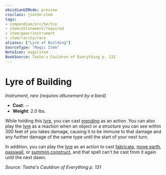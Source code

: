 ```yaml
---
obsidianUIMode: preview
cssclass: json5e-item
tags:
- compendium/src/5e/tce
- item/attunement/required
- item/gear/instrument
- item/rarity/rare
aliases: ["Lyre of Building"]
SourceType: "Magic Item"
NoteIcon: magicitem
BookSource: Tasha's Cauldron of Everything p. 131
---
```

# Lyre of Building
*Instrument, rare (requires attunement by a bard)*  

- **Cost**: ⏤
- **Weight**: 2.0 lbs.

While holding this [lyre](/3-Mechanics/CLI/items/lyre.md), you can cast [mending](/3-Mechanics/CLI/spells/mending.md) as an action. You can also play the [lyre](/3-Mechanics/CLI/items/lyre.md) as a reaction when an object or a structure you can see within 300 feet of you takes damage, causing it to be immune to that damage and any further damage of the same type until the start of your next turn.

In addition, you can play the [lyre](/3-Mechanics/CLI/items/lyre.md) as an action to cast [fabricate](/3-Mechanics/CLI/spells/fabricate.md), [move earth](/3-Mechanics/CLI/spells/move-earth.md), [passwall](/3-Mechanics/CLI/spells/passwall.md), or [summon construct](/3-Mechanics/CLI/spells/summon-construct-tce.md), and that spell can't be cast from it again until the next dawn.

*Source: Tasha's Cauldron of Everything p. 131*